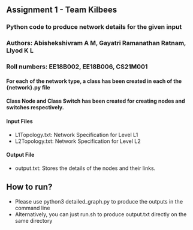 ## Assignment 1 - Team Kilbees

### Python code to produce network details for the given input 
### Authors: Abishekshivram A M, Gayatri Ramanathan Ratnam, Llyod K L
### Roll numbers: EE18B002, EE18B006, CS21M001
#### For each of the network type, a class has been created in each of the {network}.py file
#### Class Node and Class Switch has been created for creating nodes and switches respectively.

#### Input Files
- L1Topology.txt: Network Specification for Level L1
- L2Topology.txt: Network Specification for Level L2

#### Output File
- output.txt: Stores the details of the nodes and their links.

## How to run?
- Please use python3 detailed_graph.py to produce the outputs in the command line
- Alternatively, you can just run.sh to produce output.txt directly on the same directory